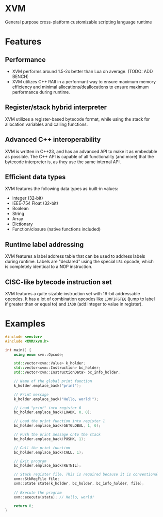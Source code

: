 # XVM
General purpose cross-platform customizable scripting language runtime

# Features

## Performance

- XVM performs around 1.5-2x better than Lua on average. (TODO: ADD BENCH)
- XVM utilizes C++ RAII in a performant way to ensure maximum memory efficiency and minimal allocations/deallocations to ensure maximum performance during runtime.

## Register/stack hybrid interpreter

XVM utilizes a register-based bytecode format, while using the stack for allocation variables and calling functions.

## Advanced C++ interoperability

XVM is written in C++23, and has an advanced API to make it as embedable as possible. The C++ API is capable of all functionality (and more) that the bytecode interpreter is, as they use the same internal API.

## Efficient data types

XVM features the following data types as built-in values:
- Integer (32-bit)
- IEEE-754 Float (32-bit) 
- Boolean
- String
- Array
- Dictionary
- Function/closure (native functions included)

## Runtime label addressing

XVM features a label address table that can be used to address labels during runtime. Labels are "declared" using the special `LBL` opcode, which is completely identical to a NOP instruction.

## CISC-like bytecode instruction set

XVM features a quite sizable instruction set with 16-bit addressable opcodes. It has a lot of combination opcodes like `LJMPIFGTEQ` (jump to label if greater than or equal to) and `IADD` (add integer to value in register).

# Examples

```cpp
#include <vector>
#include <XVM/xvm.h>

int main() {
    using enum xvm::Opcode;

    std::vector<xvm::Value> k_holder;
    std::vector<xvm::Instruction> bc_holder;
    std::vector<xvm::InstructionData> bc_info_holder;

    // Name of the global print function
    k_holder.emplace_back("print");

    // Print message
    k_holder.emplace_back("Hello, world!");

    // Load "print" into register 0
    bc_holder.emplace_back(LOADK, 0, 0);

    // Load the print function into register 1
    bc_holder.emplace_back(GETGLOBAL, 1, 0);

    // Push the print message onto the stack
    bc_holder.emplace_back(PUSHK, 1);

    // Call the print function
    bc_holder.emplace_back(CALL, 1);

    // Exit program
    bc_holder.emplace_back(RETNIL);

    // Stack register file. This is required because it is conventionally too large to fit inside the state object.
    xvm::StkRegFile file;
    xvm::State state(k_holder, bc_holder, bc_info_holder, file);
    
    // Execute the program
    xvm::execute(state); // Hello, world!

    return 0;
}
```
